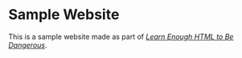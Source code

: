 # Sample Website

This is a sample website made as part of [*Learn Enough HTML to Be Dangerous*](http://learnenough.com/git-tutorial).
